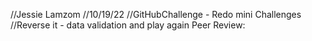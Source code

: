 //Jessie Lamzom
//10/19/22
//GitHubChallenge - Redo mini Challenges
//Reverse it - data validation and play again
Peer Review:
